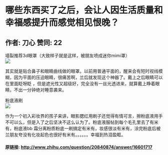 # 哪些东西买了之后，会让人因生活质量和幸福感提升而感觉相见恨晚？
## 作者: 刀心  赞同: 22
墙裂推荐3d眼罩（大致样子就是这样，被朋友喷成迷你mimi罩）  
![](http://pic2.zhimg.com/f85fce4e3b89355e2dfe8d697b1510d7_b.jpg)

  
其实就是贴合鼻子和眼睛曲线做的眼罩。以前用普通平面的，醒来会有短时视线模糊，因为平面的压迫眼睛，很痛苦啊，兰后就发现这个神器了。戴上之后眼睛可以在里面眨呀眨
，但是遮光性又超级好，完全没有一丝光透进来，就算戴上睁着眼睛，不出一分钟绝对睡意袭来。  
  
  
粉底液刷  
![](http://pic2.zhimg.com/1af3723fe00c86f22066f48359c6495c_b.jpg)

  
作为一个初入彩妆界的孩子来讲，眼影腮红用刷子还觉得有情可言，擦粉底液用手不可以么，但是入了之后坚决不这么认为了。粉底液服帖到每个毛孔里去了有米有，粉底液bb
霜分离粉质粉底一刷搞定有米有，妆感很淡有米有，涂完粉底后被兰朋友夸没有化妆起色也很好有米有。。。。。。幸福到热泪盈眶。

#### 原链接: http://www.zhihu.com/question/20840874/answer/16601717